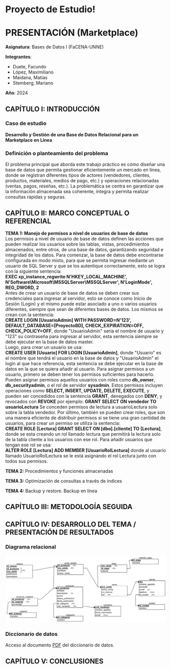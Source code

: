 # Proyecto de Estudio!

# PRESENTACIÓN (Marketplace)

**Asignatura**: Bases de Datos I (FaCENA-UNNE)

**Integrantes**:<br>
- Duete, Facundo<br>
- López, Maximiliano<br>
- Maidana, Matias<br>
- Stemberg, Mariano<br>

**Año**: 2024

## CAPÍTULO I: INTRODUCCIÓN

### Caso de estudio

**Desarrollo y Gestión de una Base de Datos Relacional para un Marketplace en Línea**
### Definición o planteamiento del problema

El problema principal que aborda este trabajo práctico es cómo diseñar una base de datos que permita gestionar eficientemente un mercado en línea, donde se registran diferentes tipos de actores (vendedores, clientes, productos, materiales, medios de pago, etc.) y operaciones relacionadas (ventas, pagos, reseñas, etc.). La problemática se centra en garantizar que la información almacenada sea coherente, íntegra y permita realizar consultas rápidas y seguras.

## CAPÍTULO II: MARCO CONCEPTUAL O REFERENCIAL
**TEMA 1: Manejo de permisos a nivel de usuarios de base de datos** <br>
Los permisos a nivel de usuario de base de datos definen las acciones que pueden realizar los usuarios sobre las tablas, vistas, procedimientos almacenados, entre otros, de una base de datos, garantizando seguridad e integridad de los datos. Para comenzar, la base de datos debe encontrarse configurada en modo mixto, para que se permita ingresar mediante un usuario de SQL Server y que se los autentique correctamente, esto se logra con la siguiente sentencia:<br> **EXEC xp_instance_regwrite N'HKEY_LOCAL_MACHINE', N'Software\Microsoft\MSSQLServer\MSSQLServer', N'LoginMode', REG_DWORD, 2** <br>
Antes de crear un usuario de base de datos se deben crear sus credenciales para ingresar al servidor, esto se conoce como Inicio de Sesión (Login) y el mismo puede estar asociado a uno o varios usuarios diferentes, siempre que sean de diferentes bases de datos.
Los mismos se crean con la sentencia:<br> **CREATE LOGIN [UsuarioAdmin] WITH PASSWORD=N'123', DEFAULT_DATABASE=[ProyectoBD], CHECK_EXPIRATION=OFF, CHECK_POLICY=OFF**, donde "UsuarioAdmin" seria el nombre de usuario y "123" su contraseña para ingresar al servidor, esta sentencia siempre se debe ejecutar en la base de datos master.
<br> Luego, para crear un usuario se usa:<br> **CREATE USER [Usuario] FOR LOGIN [UsuarioAdmin]**, donde "Usuario" es el nombre que tendrá el usuario en la base de datos y "UsuarioAdmin" el login al que hace referencia, esta sentencia se debe ejecutar en la base de datos en la que se quiera añadir al usuario.
Para asignar permisos a un usuario, primero se deben tener los permisos suficientes para hacerlo. Pueden asignar permisos aquellos usuarios con roles como **db_owner**, **db_securityadmin**, o el rol de servidor **sysadmin**. Estos permisos incluyen operaciones como **SELECT, INSERT, UPDATE, DELETE, EXECUTE**, y pueden ser concedidos con la sentencia **GRANT**, denegados con **DENY**, y revocados con 
**REVOKE** por ejemplo: **GRANT SELECT ON vendedor TO usuarioLectura** Se conceden permisos de lectura a usuarioLectura solo sobre la tabla vendedor.
Por último, también se pueden crear roles, que son una manera eficiente de distribuir permisos si se tiene una gran cantidad de usuarios, para crear un permiso se utiliza la sentencia: <br>
**CREATE ROLE [Lectura]
GRANT SELECT ON [dbo].[cliente] TO [Lectura]**, donde se esta creando un rol llamado lectura que permitirá la lectura solo de la tabla cliente a los usuarios con ese rol. Para añadir usuarios que tengan ese rol se usa:<br> **ALTER ROLE [Lectura] ADD MEMBER [UsuarioRolLectura]** donde al usuario llamado UsuarioRolLectura se le está asignando el rol Lectura junto con todos sus permisos.

**TEMA 2:** Procedimientos y funciones almacenadas <br>

**TEMA 3:** Optimización de consultas a través de índices <br>

**TEMA 4:** Backup y restore. Backup en línea <br>

## CAPÍTULO III: METODOLOGÍA SEGUIDA

## CAPÍTULO IV: DESARROLLO DEL TEMA / PRESENTACIÓN DE RESULTADOS

### Diagrama relacional
![diagrama_relacional](https://github.com/xMarianoDEV/ProyectoBD/blob/main/doc/image_relational.png)

### Diccionario de datos

Acceso al documento [PDF](doc/diccionario_datos.pdf) del diccionario de datos.

## CAPÍTULO V: CONCLUSIONES
